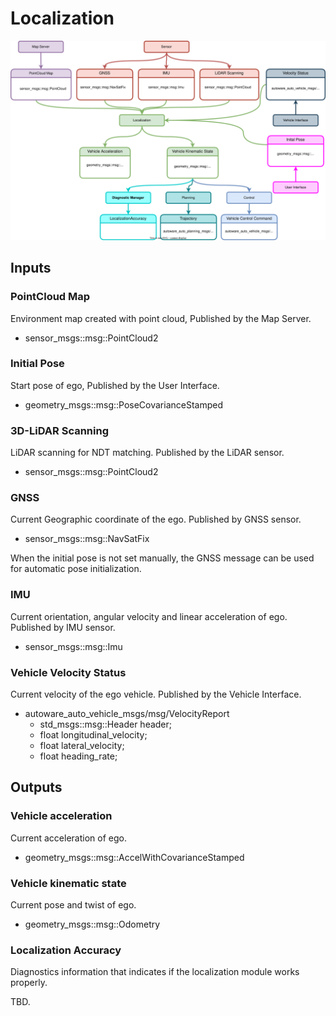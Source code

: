 # Localization

![Node diagram](images/Localization-Bus-ODD-Architecture.drawio.svg)

## Inputs

### PointCloud Map

Environment map created with point cloud, Published by the Map Server.

- sensor_msgs::msg::PointCloud2

### Initial Pose

Start pose of ego, Published by the User Interface.

- geometry_msgs::msg::PoseCovarianceStamped

### 3D-LiDAR Scanning

LiDAR scanning for NDT matching. Published by the LiDAR sensor.

- sensor_msgs::msg::PointCloud2

### GNSS 

Current Geographic coordinate of the ego. Published by GNSS sensor.

- sensor_msgs::msg::NavSatFix

When the initial pose is not set manually, the GNSS message can be used for automatic pose initialization.

### IMU

Current orientation, angular velocity and linear acceleration of ego. Published by IMU sensor.

- sensor_msgs::msg::Imu

### Vehicle Velocity Status

Current velocity of the ego vehicle. Published by the Vehicle Interface.

- autoware_auto_vehicle_msgs/msg/VelocityReport
   - std_msgs::msg::Header header;
   - float longitudinal_velocity;
   - float lateral_velocity;
   - float heading_rate;

## Outputs

### Vehicle acceleration

Current acceleration of ego.

- geometry_msgs::msg::AccelWithCovarianceStamped

### Vehicle kinematic state

Current pose and twist of ego.

- geometry_msgs::msg::Odometry

### Localization Accuracy

Diagnostics information that indicates if the localization module works properly.

TBD.